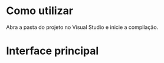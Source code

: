 # Como utilizar
Abra a pasta do projeto no Visual Studio e inicie a compilação.

# Interface principal
